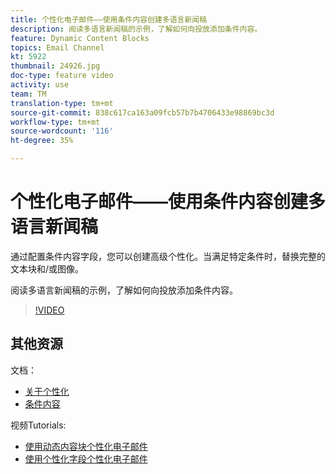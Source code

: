 ```yaml
---
title: 个性化电子邮件——使用条件内容创建多语言新闻稿
description: 阅读多语言新闻稿的示例，了解如何向投放添加条件内容。
feature: Dynamic Content Blocks
topics: Email Channel
kt: 5922
thumbnail: 24926.jpg
doc-type: feature video
activity: use
team: TM
translation-type: tm+mt
source-git-commit: 838c617ca163a09fcb57b7b4706433e98869bc3d
workflow-type: tm+mt
source-wordcount: '116'
ht-degree: 35%

---
```



# 个性化电子邮件——使用条件内容创建多语言新闻稿

通过配置条件内容字段，您可以创建高级个性化。当满足特定条件时，替换完整的文本块和/或图像。

阅读多语言新闻稿的示例，了解如何向投放添加条件内容。

>[!VIDEO](https://video.tv.adobe.com/v/24926?quality=12)

## 其他资源

文档：

* [关于个性化](https://docs.adobe.com/content/help/zh-Hans/campaign-classic/using/sending-messages/personalizing-deliveries/about-personalization.html)
* [条件内容](https://docs.adobe.com/content/help/en/campaign-classic/using/sending-messages/personalizing-deliveries/conditional-content.html)

视频Tutorials:

* [使用动态内容块个性化电子邮件](/help/sending-messages/email-channel/personalization-with-dynamic-content-blocks.md)
* [使用个性化字段个性化电子邮件](/help/sending-messages/email-channel/personalizing-emails-using-personalization-fields.md)
